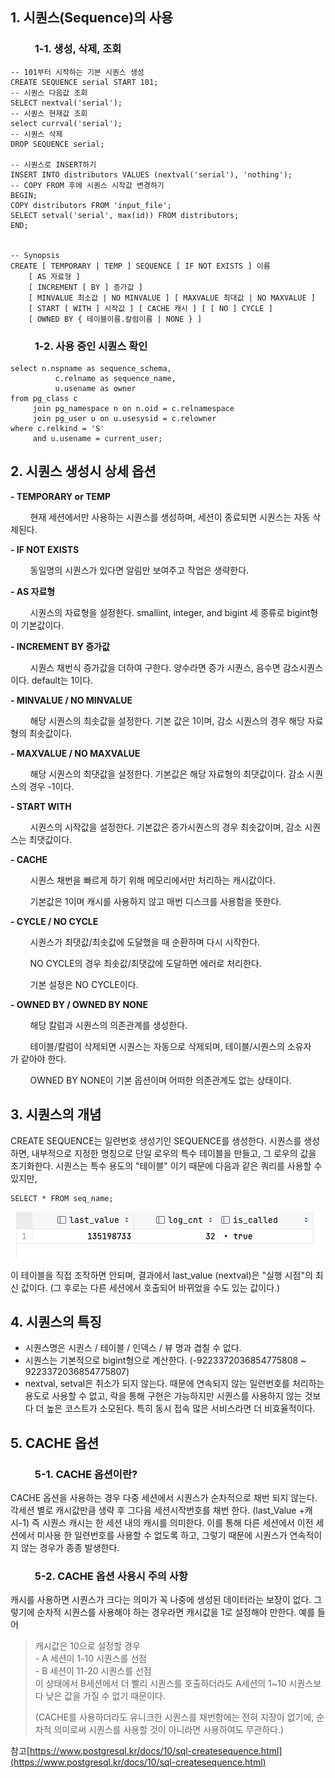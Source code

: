 ## 1\. 시퀀스(Sequence)의 사용

###           1-1. 생성, 삭제, 조회

```
-- 101부터 시작하는 기본 시퀀스 생성
CREATE SEQUENCE serial START 101;
-- 시퀀스 다음값 조회
SELECT nextval('serial');
-- 시퀀스 현재값 조회
select currval('serial');
-- 시퀀스 삭제
DROP SEQUENCE serial;

-- 시퀀스로 INSERT하기
INSERT INTO distributors VALUES (nextval('serial'), 'nothing');
-- COPY FROM 후에 시퀀스 시작값 변경하기
BEGIN;
COPY distributors FROM 'input_file';
SELECT setval('serial', max(id)) FROM distributors;
END;


-- Synopsis
CREATE [ TEMPORARY | TEMP ] SEQUENCE [ IF NOT EXISTS ] 이름
    [ AS 자료형 ]
    [ INCREMENT [ BY ] 증가값 ]
    [ MINVALUE 최소값 | NO MINVALUE ] [ MAXVALUE 최대값 | NO MAXVALUE ]
    [ START [ WITH ] 시작값 ] [ CACHE 캐시 ] [ [ NO ] CYCLE ]
    [ OWNED BY { 테이블이름.칼럼이름 | NONE } ]
```

###           1-2. 사용 중인 시퀀스 확인

```
select n.nspname as sequence_schema, 
          c.relname as sequence_name,
          u.usename as owner
from pg_class c 
     join pg_namespace n on n.oid = c.relnamespace
     join pg_user u on u.usesysid = c.relowner
where c.relkind = 'S'
     and u.usename = current_user;
```

## 2\. 시퀀스 생성시 상세 옵션

**\- TEMPORARY or TEMP**

        현재 세션에서만 사용하는 시퀀스를 생성하며, 세션이 종료되면 시퀀스는 자동 삭제된다.

**\- IF NOT EXISTS**

        동일명의 시퀀스가 있다면 알림만 보여주고 작업은 생략한다.

**\- AS 자료형**

        시퀀스의 자료형을 설정한다. smallint, integer, and bigint 세 종류로 bigint형이 기본값이다.

**\- INCREMENT BY 증가값**

        시퀀스 채번식 증가값을 더하여 구한다. 양수라면 증가 시퀀스, 음수면 감소시퀀스이다. default는 1이다.

**\- MINVALUE / NO MINVALUE**

        해당 시퀀스의 최솟값을 설정한다. 기본 값은 1이며, 감소 시퀀스의 경우 해당 자료형의 최솟값이다.

**\- MAXVALUE / NO MAXVALUE**

        해당 시퀀스의 최댓값을 설정한다. 기본값은 해당 자료형의 최댓값이다. 감소 시퀀스의 경우 -1이다.

**\- START WITH**

        시퀀스의 시작값을 설정한다. 기본값은 증가시퀀스의 경우 최솟값이며, 감소 시퀀스는 최댓값이다.

**\- CACHE**

        시퀀스 채번을 빠르게 하기 위해 메모리에서만 처리하는 캐시값이다.

        기본값은 1이며 캐시를 사용하지 않고 매번 디스크를 사용함을 뜻한다.

**\- CYCLE / NO CYCLE**

        시퀀스가 최댓값/최솟값에 도달했을 때 순환하며 다시 시작한다.

        NO CYCLE의 경우 최솟값/최댓값에 도달하면 에러로 처리한다.

        기본 설정은 NO CYCLE이다.

**\- OWNED BY / OWNED BY NONE**

        해당 칼럼과 시퀀스의 의존관계를 생성한다.

        테이블/칼럼이 삭제되면 시퀀스는 자동으로 삭제되며, 테이블/시퀀스의 소유자가 같아야 한다.

        OWNED BY NONE이 기본 옵션이며 어떠한 의존관계도 없는 상태이다.

## 3\. 시퀀스의 개념

CREATE SEQUENCE는 일련번호 생성기인 SEQUENCE를 생성한다. 시퀀스를 생성하면, 내부적으로 지정한 명칭으로 단일 로우의 특수 테이블을 만들고, 그 로우의 값을 초기화한다. 시퀀스는 특수 용도의 "테이블" 이기 때문에 다음과 같은 쿼리를 사용할 수 있지만,

```
SELECT * FROM seq_name;
```

<p align="center"><img src="/img/seq.png"/></p>

이 테이블을 직접 조작하면 안되며, 결과에서 last\_value (nextval)은 "실행 시점"의 최신 값이다. (그 후로는 다른 세션에서 호출되어 바뀌었을 수도 있는 값이다.)

## 4\. 시퀀스의 특징

-   시퀀스명은 시퀀스 / 테이블 / 인덱스 / 뷰 명과 겹칠 수 없다.
-   시퀀스는 기본적으로 bigint형으로 계산한다. (-9223372036854775808 ~ 9223372036854775807)
-   nextval, setval은 취소가 되지 않는다. 때문에 연속되지 않는 일련번호를 처리하는 용도로 사용할 수 없고, 락을 통해 구현은 가능하지만 시퀀스를 사용하지 않는 것보다 더 높은 코스트가 소모된다. 특히 동시 접속 많은 서비스라면 더 비효율적이다.

## 5\. CACHE 옵션

###           5-1. CACHE 옵션이란?

CACHE 옵션을 사용하는 경우 다중 세션에서 시퀀스가 순차적으로 채번 되지 않는다. 각세션 별로 캐시값만큼 생략 후 그다음 세션시작번호를 채번 한다. (last\_Value +캐시-1) 즉 시퀀스 캐시는 한 세션 내의 캐시를 의미한다. 이를 통해 다른 세션에서 이전 세션에서 미사용 한 일련번호를 사용할 수 없도록 하고, 그렇기 때문에 시퀀스가 연속적이지 않는 경우가 종종 발생한다.

###           5-2. CACHE 옵션 사용시 주의 사항 

캐시를 사용하면 시퀀스가 크다는 의미가 꼭 나중에 생성된 데이터라는 보장이 없다. 그렇기에 순차적 시퀀스를 사용해야 하는 경우라면 캐시값을 1로 설정해야 만한다. 예를 들어

> 캐시값은 10으로 설정할 경우  
> \- A 세션이 1-10 시퀀스를 선점  
> \- B 세션이 11-20 시퀀스를 선점  
> 이 상태에서 B세션에서 더 빨리 시퀀스를 호출하더라도 A세션의 1~10 시퀀스보다 낮은 값을 가질 수 없기 때문이다.  
>   
> (CACHE를 사용하더라도 유니크한 시퀀스를 채번함에는 전혀 지장이 없기에, 순차적 의미로써 시퀀스를 사용할 것이 아니라면 사용하여도 무관하다.)

참고[https://www.postgresql.kr/docs/10/sql-createsequence.html](https://www.postgresql.kr/docs/10/sql-createsequence.html)